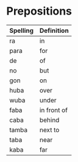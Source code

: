 # Prepositions

| Spelling | Definition |
| -------- | ---------- |
| ra | in |
| para | for |
| de | of |
| no | but |
| gon | on |
| huba | over |
| wuba | under |
| faba | in front of |
| caba | behind |
| tamba | next to |
| taba | near |
| kaba | far |
